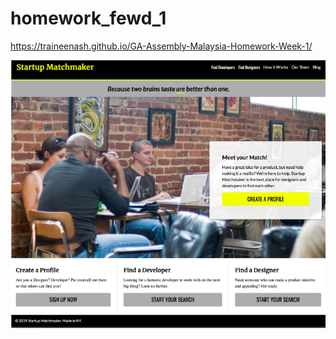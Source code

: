 # homework_fewd_1
https://traineenash.github.io/GA-Assembly-Malaysia-Homework-Week-1/

<img src="Picture 1.png" />
